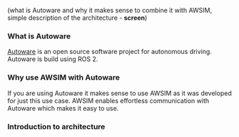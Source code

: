 (what is Autoware and why it makes sense to combine it with AWSIM, simple description of the architecture - **screen**)

### What is Autoware

[Autoware](https://www.autoware.org/autoware) is an open source software project for autonomous driving.
Autoware is build using ROS 2.

### Why use AWSIM with Autoware
If you are using Autoware it makes sense to use AWSIM as it was developed for just this use case.
AWSIM enables effortless communication with Autoware which makes it easy to use.
<!-- TODO -->

### Introduction to architecture
<!-- TODO -->
<!-- DM: tutaj raczej po krotce za co autoware odpowiada, ze jest tam lokalizacja, sledzenie sciezki itd, ze to wszystko mzoe zapewnic jakis rzeczywisty pojazd albo symulator i tu odniesienie do kolejnej podsekcji - ze to moze byc AWSIM :) -->

